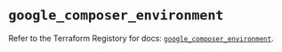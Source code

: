 # `google_composer_environment`

Refer to the Terraform Registory for docs: [`google_composer_environment`](https://registry.terraform.io/providers/hashicorp/google-beta/4.63.0/docs/resources/google_composer_environment).
